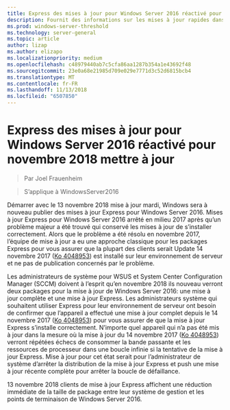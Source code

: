 ```yaml
---
title: Express des mises à jour pour Windows Server 2016 réactivé pour novembre 2018 mettre à jour
description: Fournit des informations sur les mises à jour rapides dans Windows Server 2016
ms.prod: windows-server-threshold
ms.technology: server-general
ms.topic: article
author: lizap
ms.author: elizapo
ms.localizationpriority: medium
ms.openlocfilehash: c48979440ab7c5cfa86aa1287b354a1e43692f48
ms.sourcegitcommit: 23e0a68e21985d709e029e7771d3c52d6815bcb4
ms.translationtype: MT
ms.contentlocale: fr-FR
ms.lasthandoff: 11/13/2018
ms.locfileid: "6507850"
---
```

# Express des mises à jour pour Windows Server 2016 réactivé pour novembre 2018 mettre à jour

>Par Joel Frauenheim

>S’applique à WindowsServer2016

Démarrer avec le 13 novembre 2018 mise à jour mardi, Windows sera à nouveau publier des mises à jour Express pour Windows Server 2016. Mises à jour Express pour Windows Server 2016 arrêté en milieu 2017 après qu’un problème majeur a été trouvé qui conservé les mises à jour de s’installer correctement. Alors que le problème a été résolu en novembre 2017, l’équipe de mise à jour a eu une approche classique pour les packages Express pour vous assurer que la plupart des clients serait Update 14 novembre 2017 ([Ko 4048953](https://support.microsoft.com/help/4048953/windows-10-update-kb4048953)) est installé sur leur environnement de serveur et ne pas de publication concernés par le problème.

Les administrateurs de système pour WSUS et System Center Configuration Manager (SCCM) doivent à l’esprit qu’en novembre 2018 ils nouveau verront deux packages pour la mise à jour de Windows Server 2016: une mise à jour complète et une mise à jour Express. Les administrateurs système qui souhaitent utiliser Express pour leur environnement de serveur ont besoin de confirmer que l’appareil a effectué une mise à jour complet depuis le 14 novembre 2017 ([Ko 4048953](https://support.microsoft.com/help/4048953/windows-10-update-kb4048953)) pour vous assurer de que la mise à jour Express s’installe correctement. N’importe quel appareil qui n’a pas été mis à jour dans la mesure où la mise à jour du 14 novembre 2017 ([Ko 4048953](https://support.microsoft.com/help/4048953/windows-10-update-kb4048953)) verront répétées échecs de consommer la bande passante et les ressources de processeur dans une boucle infinie si la tentative de la mise à jour Express.  Mise à jour pour cet état serait pour l’administrateur de système d’arrêter la distribution de la mise à jour Express et push une mise à jour récente complète pour arrêter la boucle de défaillance.

13 novembre 2018 clients de mise à jour Express affichent une réduction immédiate de la taille de package entre leur système de gestion et les points de terminaison de Windows Server 2016.  